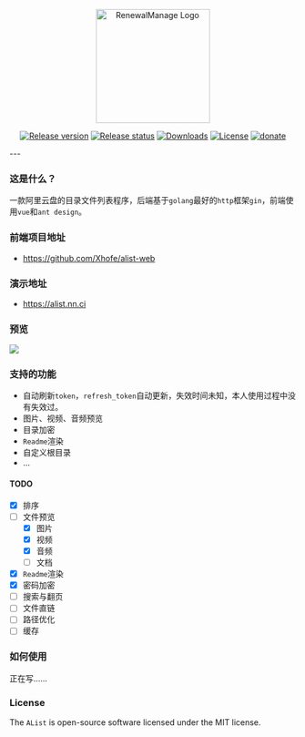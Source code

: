 <p align="center">
    <img src="https://img.oez.cc/2020/12/24/1fb16bc25a4f6.png" alt="RenewalManage Logo" width=200/>
</p>
<p align="center">
  <a href="https://github.com/Xhofe/alist/releases"><img src="https://img.shields.io/github/release/Xhofe/alist" alt="Release version"></a>
  <a href="https://github.com/Xhofe/alist/actions?query=workflow%3ARelease"><img src="https://github.com/Xhofe/alist/workflows/Release/badge.svg" alt="Release status"></a>
  <a href="https://github.com/Xhofe/RenewalManage/releases"><img src="https://img.shields.io/github/downloads/Xhofe/alist/latest/total" alt="Downloads"></a>
  <a href="https://github.com/Xhofe/alist/blob/main/LICENSE"><img src="https://img.shields.io/github/license/Xhofe/alist" alt="License"></a>
  <a href="https://pay.xhofe.top">
    <img src="https://img.shields.io/badge/%24-donate-ff69b4.svg" alt="donate">
  </a>
</p>
---

### 这是什么？

一款阿里云盘的目录文件列表程序，后端基于`golang`最好的`http`框架`gin`，前端使用`vue`和`ant design`。

### 前端项目地址

- https://github.com/Xhofe/alist-web

### 演示地址

- https://alist.nn.ci

### 预览

<a href="https://alist.nn.ci/"><img src="https://img.oez.cc/2020/12/24/d81d2dab3e5f0.png"></a>

### 支持的功能

- 自动刷新`token`，`refresh_token`自动更新，失效时间未知，本人使用过程中没有失效过。
- 图片、视频、音频预览
- 目录加密
- `Readme`渲染
- 自定义根目录
- …

#### TODO

- [x] 排序
- [ ] 文件预览
  - [x] 图片
  - [x] 视频 
  - [x] 音频
  - [ ] 文档
- [x] `Readme`渲染
- [x] 密码加密
- [ ] 搜索与翻页
- [ ] 文件直链
- [ ] 路径优化
- [ ] 缓存

### 如何使用

正在写……

### License

The `AList` is open-source software licensed under the MIT license.